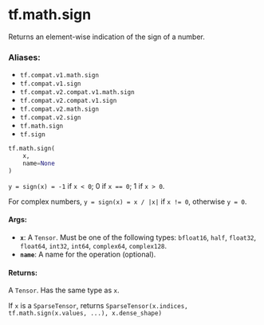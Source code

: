 <div itemscope itemtype="http://developers.google.com/ReferenceObject">
<meta itemprop="name" content="tf.math.sign" />
<meta itemprop="path" content="Stable" />
</div>

# tf.math.sign

Returns an element-wise indication of the sign of a number.

### Aliases:

* `tf.compat.v1.math.sign`
* `tf.compat.v1.sign`
* `tf.compat.v2.compat.v1.math.sign`
* `tf.compat.v2.compat.v1.sign`
* `tf.compat.v2.math.sign`
* `tf.compat.v2.sign`
* `tf.math.sign`
* `tf.sign`

``` python
tf.math.sign(
    x,
    name=None
)
```

<!-- Placeholder for "Used in" -->

`y = sign(x) = -1` if `x < 0`; 0 if `x == 0`; 1 if `x > 0`.

For complex numbers, `y = sign(x) = x / |x|` if `x != 0`, otherwise `y = 0`.

#### Args:


* <b>`x`</b>: A `Tensor`. Must be one of the following types: `bfloat16`, `half`, `float32`, `float64`, `int32`, `int64`, `complex64`, `complex128`.
* <b>`name`</b>: A name for the operation (optional).


#### Returns:

A `Tensor`. Has the same type as `x`.

If `x` is a `SparseTensor`, returns
`SparseTensor(x.indices, tf.math.sign(x.values, ...), x.dense_shape)`
